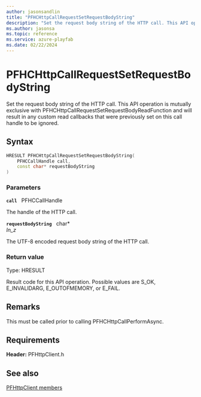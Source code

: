 ```yaml
---
author: jasonsandlin
title: "PFHCHttpCallRequestSetRequestBodyString"
description: "Set the request body string of the HTTP call. This API operation is mutually exclusive with PFHCHttpCallRequestSetRequestBodyReadFunction and will result in any custom read callbacks that were previously set on this call handle to be ignored."
ms.author: jasonsa
ms.topic: reference
ms.service: azure-playfab
ms.date: 02/22/2024
---
```


# PFHCHttpCallRequestSetRequestBodyString  

Set the request body string of the HTTP call. This API operation is mutually exclusive with PFHCHttpCallRequestSetRequestBodyReadFunction and will result in any custom read callbacks that were previously set on this call handle to be ignored.  

## Syntax  
  
```cpp
HRESULT PFHCHttpCallRequestSetRequestBodyString(  
    PFHCCallHandle call,  
    const char* requestBodyString  
)  
```  
  
### Parameters  
  
**`call`** &nbsp; PFHCCallHandle  
  
The handle of the HTTP call.  
  
**`requestBodyString`** &nbsp; char*  
*_In_z_*  
  
The UTF-8 encoded request body string of the HTTP call.  
  
  
### Return value
Type: HRESULT
  
Result code for this API operation. Possible values are S_OK, E_INVALIDARG, E_OUTOFMEMORY, or E_FAIL.
  
## Remarks  
  
This must be called prior to calling PFHCHttpCallPerformAsync.
  
## Requirements  
  
**Header:** PFHttpClient.h
  
## See also  
[PFHttpClient members](../pfhttpclient_members.md)  

  
  

